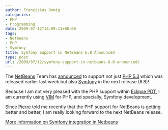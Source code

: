 ```yaml
---
author: Franziskus Domig
categories:
- PHP
- Programming
date: 2009-07-12T14:09:11+00:00
tags:
- Netbeans
- PHP
- Symfony
title: Symfony Support in NetBeans 6.8 Announced
type: post
url: /2009/07/12/symfony-support-in-netbeans-6-8-announced/
---
```


The [NetBeans][1] Team has [announced][2] to support not just [PHP 5.3][3] which was released earlier last week but also [Symfony][4] in the next release (6.8)!

Because I am not very pleased with the PHP support within [Eclipse PDT][5], I am currently using [VIM][6] for PHP, and specially, Symfony development.

Since [Pierre][7] told me recently that the PHP support for NetBeans is getting better and better, I am really looking forward to the next NetBeans release.

[More information on Symfony integration in Netbeans][8]

 [1]: http://www.netbeans.org/
 [2]: http://wiki.netbeans.org/PHPDevelopmentPlanNB68
 [3]: http://www.php.net
 [4]: http://www.symfony-project.org
 [5]: http://eclipse.org/pdt/
 [6]: http://www.vim.org
 [7]: http://blog.thepimp.net/
 [8]: http://blog.goyello.com/2009/06/26/netbeans-6-7-and-phpsymfony-a-perfect-couple/
